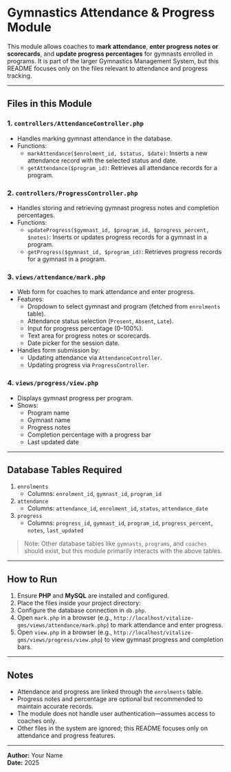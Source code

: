 # Gymnastics Attendance & Progress Module

This module allows coaches to **mark attendance**, **enter progress notes or scorecards**, and **update progress percentages** for gymnasts enrolled in programs. It is part of the larger Gymnastics Management System, but this README focuses only on the files relevant to attendance and progress tracking.

---

## Files in this Module

### 1. `controllers/AttendanceController.php`
- Handles marking gymnast attendance in the database.
- Functions:
  - `markAttendance($enrolment_id, $status, $date)`: Inserts a new attendance record with the selected status and date.
  - `getAttendance($program_id)`: Retrieves all attendance records for a program.

### 2. `controllers/ProgressController.php`
- Handles storing and retrieving gymnast progress notes and completion percentages.
- Functions:
  - `updateProgress($gymnast_id, $program_id, $progress_percent, $notes)`: Inserts or updates progress records for a gymnast in a program.
  - `getProgress($gymnast_id, $program_id)`: Retrieves progress records for a gymnast in a program.

### 3. `views/attendance/mark.php`
- Web form for coaches to mark attendance and enter progress.
- Features:
  - Dropdown to select gymnast and program (fetched from `enrolments` table).
  - Attendance status selection (`Present`, `Absent`, `Late`).
  - Input for progress percentage (0–100%).
  - Text area for progress notes or scorecards.
  - Date picker for the session date.
- Handles form submission by:
  - Updating attendance via `AttendanceController`.
  - Updating progress via `ProgressController`.

### 4. `views/progress/view.php`
- Displays gymnast progress per program.
- Shows:
  - Program name
  - Gymnast name
  - Progress notes
  - Completion percentage with a progress bar
  - Last updated date

---

## Database Tables Required

1. `enrolments`
   - Columns: `enrolment_id`, `gymnast_id`, `program_id`
2. `attendance`
   - Columns: `attendance_id`, `enrolment_id`, `status`, `attendance_date`
3. `progress`
   - Columns: `progress_id`, `gymnast_id`, `program_id`, `progress_percent`, `notes`, `last_updated`

> Note: Other database tables like `gymnasts`, `programs`, and `coaches` should exist, but this module primarily interacts with the above tables.

---

## How to Run

1. Ensure **PHP** and **MySQL** are installed and configured.
2. Place the files inside your project directory:
3. Configure the database connection in `db.php`.
4. Open `mark.php` in a browser (e.g., `http://localhost/vitalize-gms/views/attendance/mark.php`) to mark attendance and enter progress.
5. Open `view.php` in a browser (e.g., `http://localhost/vitalize-gms/views/progress/view.php`) to view gymnast progress and completion bars.

---

## Notes

- Attendance and progress are linked through the `enrolments` table.
- Progress notes and percentage are optional but recommended to maintain accurate records.
- The module does not handle user authentication—assumes access to coaches only.
- Other files in the system are ignored; this README focuses only on attendance and progress features.

---

**Author:** Your Name  
**Date:** 2025
